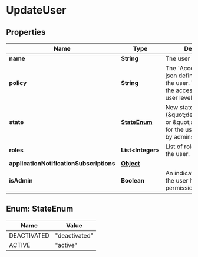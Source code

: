

# UpdateUser

## Properties

Name | Type | Description | Notes
------------ | ------------- | ------------- | -------------
**name** | **String** | The user name. |  [optional]
**policy** | **String** | The &#x60;Access Control List&#x60; json defining the role of the user. This represents the access control on the user level. |  [optional]
**state** | [**StateEnum**](#StateEnum) | New state (\&quot;deactivated\&quot; or \&quot;active\&quot;) for the user. Only usable by admins for the user. |  [optional]
**roles** | **List&lt;Integer&gt;** | List of roles to assign to the user. |  [optional]
**applicationNotificationSubscriptions** | [**Object**](.md) |  |  [optional]
**isAdmin** | **Boolean** | An indication of whether the user has admin permissions. |  [optional]



## Enum: StateEnum

Name | Value
---- | -----
DEACTIVATED | &quot;deactivated&quot;
ACTIVE | &quot;active&quot;



